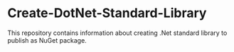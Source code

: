 # Create-DotNet-Standard-Library
This repository contains information about creating .Net standard library to publish as NuGet package.
